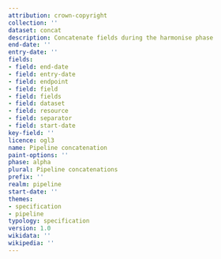 ```yaml
---
attribution: crown-copyright
collection: ''
dataset: concat
description: Concatenate fields during the harmonise phase
end-date: ''
entry-date: ''
fields:
- field: end-date
- field: entry-date
- field: endpoint
- field: field
- field: fields
- field: dataset
- field: resource
- field: separator
- field: start-date
key-field: ''
licence: ogl3
name: Pipeline concatenation
paint-options: ''
phase: alpha
plural: Pipeline concatenations
prefix: ''
realm: pipeline
start-date: ''
themes:
- specification
- pipeline
typology: specification
version: 1.0
wikidata: ''
wikipedia: ''
---
```


